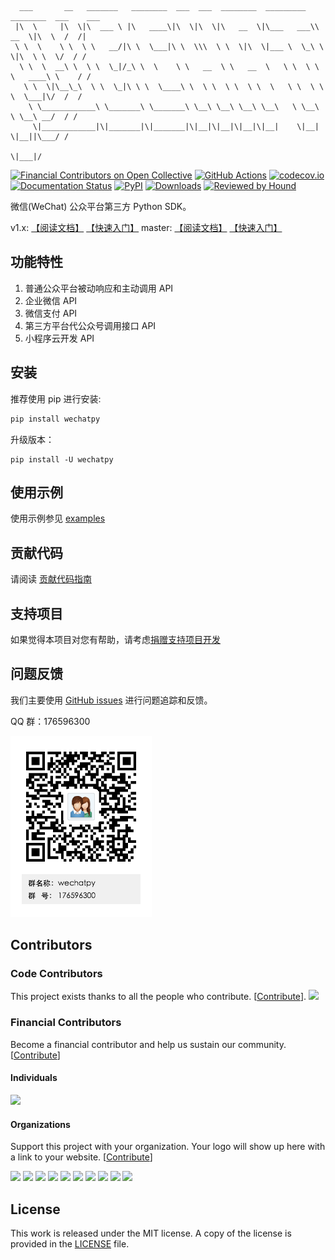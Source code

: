       ___       __   _______   ________  ___  ___  ________  _________  ________  ___    ___
     |\  \     |\  \|\  ___ \ |\   ____\|\  \|\  \|\   __  \|\___   ___\\   __  \|\  \  /  /|
     \ \  \    \ \  \ \   __/|\ \  \___|\ \  \\\  \ \  \|\  \|___ \  \_\ \  \|\  \ \  \/  / /
      \ \  \  __\ \  \ \  \_|/_\ \  \    \ \   __  \ \   __  \   \ \  \ \ \   ____\ \    / /
       \ \  \|\__\_\  \ \  \_|\ \ \  \____\ \  \ \  \ \  \ \  \   \ \  \ \ \  \___|\/  /  /
        \ \____________\ \_______\ \_______\ \__\ \__\ \__\ \__\   \ \__\ \ \__\ __/  / /
         \|____________|\|_______|\|_______|\|__|\|__|\|__|\|__|    \|__|  \|__||\___/ /
                                                                                \|___|/

[![Financial Contributors on Open Collective](https://opencollective.com/wechatpy/all/badge.svg?label=financial+contributors)](https://opencollective.com/wechatpy) [![GitHub Actions](https://github.com/wechatpy/wechatpy/workflows/CI/badge.svg)](https://github.com/wechatpy/wechatpy/actions?query=workflow%3ACI)
[![codecov.io](https://codecov.io/github/wechatpy/wechatpy/coverage.svg?branch=master)](https://codecov.io/github/wechatpy/wechatpy?branch=master)
[![Documentation Status](https://readthedocs.org/projects/wechatpy/badge/?version=master)](http://docs.wechatpy.org/zh_CN/master/?badge=master)
[![PyPI](https://img.shields.io/pypi/v/wechatpy.svg)](https://pypi.org/project/wechatpy)
[![Downloads](https://pepy.tech/badge/wechatpy)](https://pepy.tech/project/wechatpy)
[![Reviewed by Hound](https://img.shields.io/badge/Reviewed_by-Hound-8E64B0.svg)](https://houndci.com)

微信(WeChat) 公众平台第三方 Python SDK。

v1.x:   [【阅读文档】](https://wechatpy.readthedocs.org/zh_CN/stable/) [【快速入门】](https://wechatpy.readthedocs.org/zh_CN/stable/quickstart.html)
master: [【阅读文档】](https://wechatpy.readthedocs.org/zh_CN/master/) [【快速入门】](https://wechatpy.readthedocs.org/zh_CN/master/quickstart.html)

## 功能特性

1. 普通公众平台被动响应和主动调用 API
2. 企业微信 API
3. 微信支付 API
4. 第三方平台代公众号调用接口 API
5. 小程序云开发 API

## 安装

推荐使用 pip 进行安装:

```bash
pip install wechatpy
```

升级版本：

    pip install -U wechatpy


## 使用示例

使用示例参见 [examples](examples/)

## 贡献代码

请阅读 [贡献代码指南](.github/CONTRIBUTING.md)

## 支持项目

如果觉得本项目对您有帮助，请考虑[捐赠支持项目开发](http://docs.wechatpy.org/zh_CN/master/sponsor.html)

## 问题反馈

我们主要使用 [GitHub issues](https://github.com/wechatpy/wechatpy/issues) 进行问题追踪和反馈。

QQ 群：176596300

![wechatpy QQ 群](https://raw.githubusercontent.com/wechatpy/wechatpy/master/docs/_static/images/qq-group.png)


## Contributors

### Code Contributors

This project exists thanks to all the people who contribute. [[Contribute](.github/CONTRIBUTING.md)].
<a href="https://github.com/wechatpy/wechatpy/graphs/contributors"><img src="https://opencollective.com/wechatpy/contributors.svg?width=890&button=false" /></a>

### Financial Contributors

Become a financial contributor and help us sustain our community. [[Contribute](https://opencollective.com/wechatpy/contribute)]

#### Individuals

<a href="https://opencollective.com/wechatpy"><img src="https://opencollective.com/wechatpy/individuals.svg?width=890"></a>

#### Organizations

Support this project with your organization. Your logo will show up here with a link to your website. [[Contribute](https://opencollective.com/wechatpy/contribute)]

<a href="https://opencollective.com/wechatpy/organization/0/website"><img src="https://opencollective.com/wechatpy/organization/0/avatar.svg"></a>
<a href="https://opencollective.com/wechatpy/organization/1/website"><img src="https://opencollective.com/wechatpy/organization/1/avatar.svg"></a>
<a href="https://opencollective.com/wechatpy/organization/2/website"><img src="https://opencollective.com/wechatpy/organization/2/avatar.svg"></a>
<a href="https://opencollective.com/wechatpy/organization/3/website"><img src="https://opencollective.com/wechatpy/organization/3/avatar.svg"></a>
<a href="https://opencollective.com/wechatpy/organization/4/website"><img src="https://opencollective.com/wechatpy/organization/4/avatar.svg"></a>
<a href="https://opencollective.com/wechatpy/organization/5/website"><img src="https://opencollective.com/wechatpy/organization/5/avatar.svg"></a>
<a href="https://opencollective.com/wechatpy/organization/6/website"><img src="https://opencollective.com/wechatpy/organization/6/avatar.svg"></a>
<a href="https://opencollective.com/wechatpy/organization/7/website"><img src="https://opencollective.com/wechatpy/organization/7/avatar.svg"></a>
<a href="https://opencollective.com/wechatpy/organization/8/website"><img src="https://opencollective.com/wechatpy/organization/8/avatar.svg"></a>
<a href="https://opencollective.com/wechatpy/organization/9/website"><img src="https://opencollective.com/wechatpy/organization/9/avatar.svg"></a>

## License

This work is released under the MIT license. A copy of the license is provided in the [LICENSE](./LICENSE) file.
